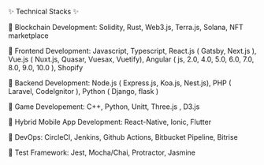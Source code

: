 
✨ Technical Stacks ✨

🥇 Blockchain Development: Solidity, Rust, Web3.js, Terra.js, Solana, NFT marketplace

🥇 Frontend Development: Javascript, Typescript, React.js ( Gatsby, Next.js ), Vue.js ( Nuxt.js, Quasar, Vuesax, Vuetify), Angular ( js, 2.0, 4.0, 5.0, 6.0, 7.0, 8.0, 9.0, 10.0 ), Shopify

🥇 Backend Development: Node.js ( Express.js, Koa.js, Nest.js), PHP ( Laravel, CodeIgnitor ), Python ( Django, flask )

🥇 Game Developement: C++, Python, Unitt, Three.js , D3.js

🥇 Hybrid Mobile App Development: React-Native, Ionic, Flutter

🥈 DevOps: CircleCI, Jenkins, Github Actions, Bitbucket Pipeline, Bitrise

🥉 Test Framework: Jest, Mocha/Chai, Protractor, Jasmine

